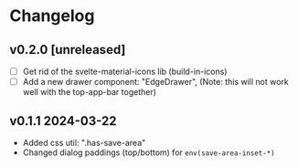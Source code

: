 # Changelog

## v0.2.0 [unreleased]

- [ ] Get rid of the svelte-material-icons lib (build-in-icons)
- [ ] Add a new drawer component: "EdgeDrawer", (Note: this will not work well
      with the top-app-bar together)

## v0.1.1 2024-03-22

- Added css util: ".has-save-area"
- Changed dialog paddings (top/bottom) for `env(save-area-inset-*)`
